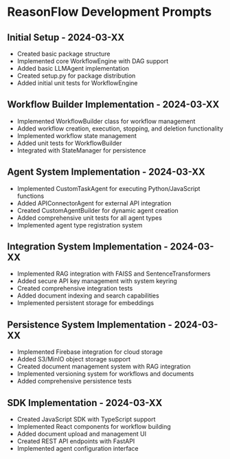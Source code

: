 # ReasonFlow Development Prompts

## Initial Setup - 2024-03-XX
- Created basic package structure
- Implemented core WorkflowEngine with DAG support
- Added basic LLMAgent implementation
- Created setup.py for package distribution
- Added initial unit tests for WorkflowEngine 

## Workflow Builder Implementation - 2024-03-XX
- Implemented WorkflowBuilder class for workflow management
- Added workflow creation, execution, stopping, and deletion functionality
- Implemented workflow state management
- Added unit tests for WorkflowBuilder
- Integrated with StateManager for persistence

## Agent System Implementation - 2024-03-XX
- Implemented CustomTaskAgent for executing Python/JavaScript functions
- Added APIConnectorAgent for external API integration
- Created CustomAgentBuilder for dynamic agent creation
- Added comprehensive unit tests for all agent types
- Implemented agent type registration system

## Integration System Implementation - 2024-03-XX
- Implemented RAG integration with FAISS and SentenceTransformers
- Added secure API key management with system keyring
- Created comprehensive integration tests
- Added document indexing and search capabilities
- Implemented persistent storage for embeddings

## Persistence System Implementation - 2024-03-XX
- Implemented Firebase integration for cloud storage
- Added S3/MinIO object storage support
- Created document management system with RAG integration
- Implemented versioning system for workflows and documents
- Added comprehensive persistence tests

## SDK Implementation - 2024-03-XX
- Created JavaScript SDK with TypeScript support
- Implemented React components for workflow building
- Added document upload and management UI
- Created REST API endpoints with FastAPI
- Implemented agent configuration interface